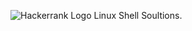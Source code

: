 
![](https://blog.hackerrank.com/wp-content/uploads/2017/10/logo_HRwordmark2700x670_2-1.png "Hackerrank Logo")
Linux Shell Soultions.
